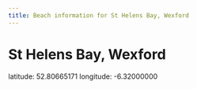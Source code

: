 ```yaml
---
title: Beach information for St Helens Bay, Wexford
---
```

# St Helens Bay, Wexford 

<div class="location-info">latitude: 52.80665171 longitude: -6.32000000</div>
<div></div>